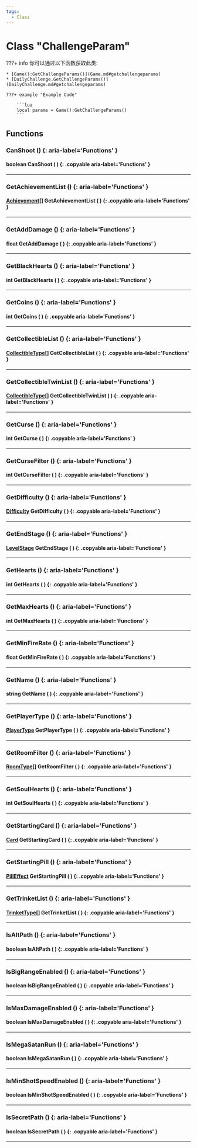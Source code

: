 ```yaml
---
tags:
  - Class
---
```

# Class "ChallengeParam"

???+ info
    你可以通过以下函数获取此类:

    * [Game():GetChallengeParams()](Game.md#getchallengeparams)
    * [DailyChallenge.GetChallengeParams()](DailyChallenge.md#getchallengeparams)

    ???+ example "Example Code"
    
        ```lua
        local params = Game():GetChallengeParams()
        ```

## Functions

### CanShoot () {: aria-label='Functions' }
#### boolean CanShoot ( ) {: .copyable aria-label='Functions' }

___
### GetAchievementList () {: aria-label='Functions' }
#### [Achievement](enums/Achievement.md)[] GetAchievementList ( ) {: .copyable aria-label='Functions' }

___
### GetAddDamage () {: aria-label='Functions' }
#### float GetAddDamage ( ) {: .copyable aria-label='Functions' }

___
### GetBlackHearts () {: aria-label='Functions' }
#### int GetBlackHearts ( ) {: .copyable aria-label='Functions' }

___
### GetCoins () {: aria-label='Functions' }
#### int GetCoins ( ) {: .copyable aria-label='Functions' }

___
### GetCollectibleList () {: aria-label='Functions' }
#### [CollectibleType](https://wofsauge.github.io/IsaacDocs/rep/enums/CollectibleType.html)[] GetCollectibleList ( ) {: .copyable aria-label='Functions' }

___
### GetCollectibleTwinList () {: aria-label='Functions' }
#### [CollectibleType](https://wofsauge.github.io/IsaacDocs/rep/enums/CollectibleType.html)[] GetCollectibleTwinList ( ) {: .copyable aria-label='Functions' }

___
### GetCurse () {: aria-label='Functions' }
#### int GetCurse ( ) {: .copyable aria-label='Functions' }

___
### GetCurseFilter () {: aria-label='Functions' }
#### int GetCurseFilter ( ) {: .copyable aria-label='Functions' }

___
### GetDifficulty () {: aria-label='Functions' }
#### [Difficulty](https://wofsauge.github.io/IsaacDocs/rep/enums/Difficulty.html) GetDifficulty ( ) {: .copyable aria-label='Functions' }

___
### GetEndStage () {: aria-label='Functions' }
#### [LevelStage](https://wofsauge.github.io/IsaacDocs/rep/enums/LevelStage.html) GetEndStage ( ) {: .copyable aria-label='Functions' }

___
### GetHearts () {: aria-label='Functions' }
#### int GetHearts ( ) {: .copyable aria-label='Functions' }

___
### GetMaxHearts () {: aria-label='Functions' }
#### int GetMaxHearts ( ) {: .copyable aria-label='Functions' }

___
### GetMinFireRate () {: aria-label='Functions' }
#### float GetMinFireRate ( ) {: .copyable aria-label='Functions' }

___
### GetName () {: aria-label='Functions' }
#### string GetName ( ) {: .copyable aria-label='Functions' }

___
### GetPlayerType () {: aria-label='Functions' }
#### [PlayerType](https://wofsauge.github.io/IsaacDocs/rep/enums/PlayerType.html) GetPlayerType ( ) {: .copyable aria-label='Functions' }

___
### GetRoomFilter () {: aria-label='Functions' }
#### [RoomType](https://wofsauge.github.io/IsaacDocs/rep/enums/RoomType.html)[] GetRoomFilter ( ) {: .copyable aria-label='Functions' }

___
### GetSoulHearts () {: aria-label='Functions' }
#### int GetSoulHearts ( ) {: .copyable aria-label='Functions' }

___
### GetStartingCard () {: aria-label='Functions' }
#### [Card](https://wofsauge.github.io/IsaacDocs/rep/enums/Card.html) GetStartingCard ( ) {: .copyable aria-label='Functions' }

___
### GetStartingPill () {: aria-label='Functions' }
#### [PillEffect](https://wofsauge.github.io/IsaacDocs/rep/enums/PillEffect.html) GetStartingPill ( ) {: .copyable aria-label='Functions' }

___
### GetTrinketList () {: aria-label='Functions' }
#### [TrinketType](https://wofsauge.github.io/IsaacDocs/rep/enums/TrinketType.html)[] GetTrinketList ( ) {: .copyable aria-label='Functions' }

___
### IsAltPath () {: aria-label='Functions' }
#### boolean IsAltPath ( ) {: .copyable aria-label='Functions' }

___
### IsBigRangeEnabled () {: aria-label='Functions' }
#### boolean IsBigRangeEnabled ( ) {: .copyable aria-label='Functions' }

___
### IsMaxDamageEnabled () {: aria-label='Functions' }
#### boolean IsMaxDamageEnabled ( ) {: .copyable aria-label='Functions' }

___
### IsMegaSatanRun () {: aria-label='Functions' }
#### boolean IsMegaSatanRun ( ) {: .copyable aria-label='Functions' }

___
### IsMinShotSpeedEnabled () {: aria-label='Functions' }
#### boolean IsMinShotSpeedEnabled ( ) {: .copyable aria-label='Functions' }

___
### IsSecretPath () {: aria-label='Functions' }
#### boolean IsSecretPath ( ) {: .copyable aria-label='Functions' }

___